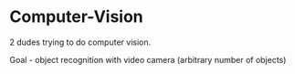 # Computer-Vision

2 dudes trying to do computer vision. 

Goal - object recognition with video camera (arbitrary number of objects)
